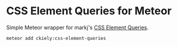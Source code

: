 # CSS Element Queries for Meteor

Simple Meteor wrapper for markj's [CSS Element Queries](https://github.com/marcj/css-element-queries).

`meteor add ckiely:css-element-queries`